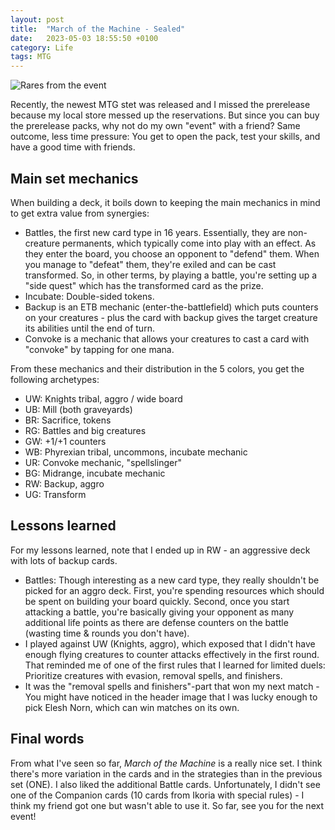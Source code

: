 ```yaml
---
layout: post
title:  "March of the Machine - Sealed"
date:   2023-05-03 18:55:50 +0100
category: Life
tags: MTG
---
```

![Rares from the event](/images/march-of-the-machine-sealed/article_header.jpg)

Recently, the newest MTG stet was released and I missed the prerelease because my local store messed up the reservations. But since you can buy the prerelease packs, why not do my own "event" with a friend? Same outcome, less time pressure: You get to open the pack, test your skills, and have a good time with friends.  
<!--more-->

## Main set mechanics
When building a deck, it boils down to keeping the main mechanics in mind to get extra value from synergies:  
- Battles, the first new card type in 16 years. Essentially, they are non-creature permanents, which typically come into play with an effect. As they enter the board, you choose an opponent to "defend" them. When you manage to "defeat" them, they're exiled and can be cast transformed. So, in other terms, by playing a battle, you're setting up a "side quest" which has the transformed card as the prize.
- Incubate: Double-sided tokens.
- Backup is an ETB mechanic (enter-the-battlefield) which puts counters on your creatures - plus the card with backup gives the target creature its abilities until the end of turn.
- Convoke is a mechanic that allows your creatures to cast a card with "convoke" by tapping for one mana.
  
From these mechanics and their distribution in the 5 colors, you get the following archetypes:
- UW: Knights tribal, aggro / wide board  
- UB: Mill (both graveyards)  
- BR: Sacrifice, tokens  
- RG: Battles and big creatures  
- GW: +1/+1 counters  
- WB: Phyrexian tribal, uncommons, incubate mechanic  
- UR: Convoke mechanic, "spellslinger"  
- BG: Midrange, incubate mechanic  
- RW: Backup, aggro  
- UG: Transform  

## Lessons learned
For my lessons learned, note that I ended up in RW - an aggressive deck with lots of backup cards.
- Battles: Though interesting as a new card type, they really shouldn't be picked for an aggro deck. First, you're spending resources which should be spent on building your board quickly. Second, once you start attacking a battle, you're basically giving your opponent as many additional life points as there are defense counters on the battle (wasting time & rounds you don't have).
- I played against UW (Knights, aggro), which exposed that I didn't have enough flying creatures to counter attacks effectively in the first round. That reminded me of one of the first rules that I learned for limited duels: Prioritize creatures with evasion, removal spells, and finishers.
- It was the "removal spells and finishers"-part that won my next match - You might have noticed in the header image that I was lucky enough to pick Elesh Norn, which can win matches on its own. 

## Final words
From what I've seen so far, *March of the Machine* is a really nice set. I think there's more variation in the cards and in the strategies than in the previous set (ONE). I also liked the additional Battle cards. Unfortunately, I didn't see one of the Companion cards (10 cards from Ikoria with special rules) - I think my friend got one but wasn't able to use it. So far, see you for the next event!
  